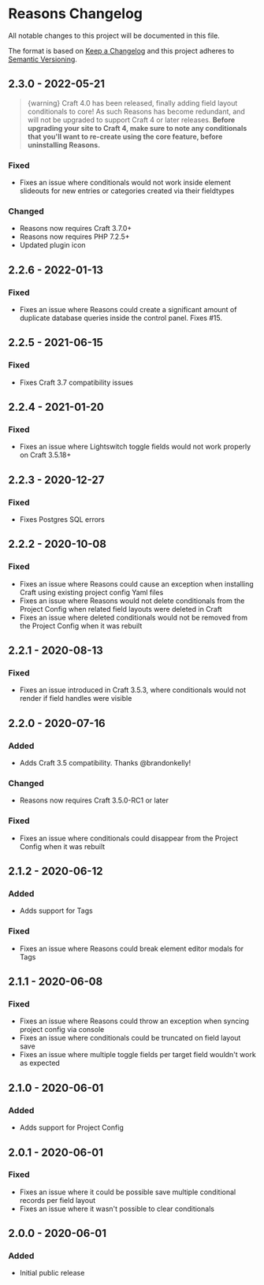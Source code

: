 # Reasons Changelog

All notable changes to this project will be documented in this file.

The format is based on [Keep a Changelog](http://keepachangelog.com/) and this project adheres to [Semantic Versioning](http://semver.org/).

## 2.3.0 - 2022-05-21

> {warning} Craft 4.0 has been released, finally adding field layout conditionals to core! As such Reasons has become redundant, and will not be upgraded to support Craft 4 or later releases. **Before upgrading your site to Craft 4, make sure to note any conditionals that you'll want to re-create using the core feature, before uninstalling Reasons.**      

### Fixed
- Fixes an issue where conditionals would not work inside element slideouts for new entries or categories created via their fieldtypes    

### Changed
- Reasons now requires Craft 3.7.0+  
- Reasons now requires PHP 7.2.5+  
- Updated plugin icon  

## 2.2.6 - 2022-01-13
### Fixed
- Fixes an issue where Reasons could create a significant amount of duplicate database queries inside the control panel. Fixes #15.

## 2.2.5 - 2021-06-15  
### Fixed  
- Fixes Craft 3.7 compatibility issues  

## 2.2.4 - 2021-01-20
### Fixed
- Fixes an issue where Lightswitch toggle fields would not work properly on Craft 3.5.18+  

## 2.2.3 - 2020-12-27  
### Fixed  
- Fixes Postgres SQL errors  

## 2.2.2 - 2020-10-08
### Fixed  
- Fixes an issue where Reasons could cause an exception when installing Craft using existing project config Yaml files  
- Fixes an issue where Reasons would not delete conditionals from the Project Config when related field layouts were deleted in Craft  
- Fixes an issue where deleted conditionals would not be removed from the Project Config when it was rebuilt  

## 2.2.1 - 2020-08-13

### Fixed
- Fixes an issue introduced in Craft 3.5.3, where conditionals would not render if field handles were visible  

## 2.2.0 - 2020-07-16

### Added
- Adds Craft 3.5 compatibility. Thanks @brandonkelly!
  
### Changed
- Reasons now requires Craft 3.5.0-RC1 or later

### Fixed
- Fixes an issue where conditionals could disappear from the Project Config when it was rebuilt

## 2.1.2 - 2020-06-12

### Added
- Adds support for Tags

### Fixed
- Fixes an issue where Reasons could break element editor modals for Tags

## 2.1.1 - 2020-06-08

### Fixed
- Fixes an issue where Reasons could throw an exception when syncing project config via console
- Fixes an issue where conditionals could be truncated on field layout save
- Fixes an issue where multiple toggle fields per target field wouldn't work as expected

## 2.1.0 - 2020-06-01

### Added
- Adds support for Project Config

## 2.0.1 - 2020-06-01

### Fixed
- Fixes an issue where it could be possible save multiple conditional records per field layout
- Fixes an issue where it wasn't possible to clear conditionals

## 2.0.0 - 2020-06-01

### Added
- Initial public release
